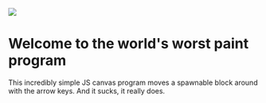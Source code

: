 <img style="margin-left: auto; margin-right: auto;" src="https://i.imgur.com/KP7hQ6Bl.png"> </img>
# Welcome to the world's worst paint program
This incredibly simple JS canvas program moves a spawnable block around with the arrow keys. And it sucks, it really does.
